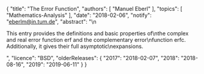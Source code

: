 {
    "title": "The Error Function",
    "authors": [
        "Manuel Eberl"
    ],
    "topics": [
        "Mathematics-Analysis"
    ],
    "date": "2018-02-06",
    "notify": "eberlm@in.tum.de",
    "abstract": "\n<p> This entry provides the definitions and basic properties of\nthe complex and real error function erf and the complementary error\nfunction erfc. Additionally, it gives their full asymptotic\nexpansions. </p>",
    "licence": "BSD",
    "olderReleases": {
        "2017": "2018-02-07",
        "2018": "2018-08-16",
        "2019": "2019-06-11"
    }
}